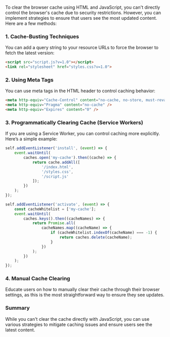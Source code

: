 To clear the browser cache using HTML and JavaScript, you can't directly control the browser's cache due to security restrictions. However, you can implement strategies to ensure that users see the most updated content. Here are a few methods:

### 1. Cache-Busting Techniques
You can add a query string to your resource URLs to force the browser to fetch the latest version:

```html
<script src="script.js?v=1.0"></script>
<link rel="stylesheet" href="styles.css?v=1.0">
```

### 2. Using Meta Tags
You can use meta tags in the HTML header to control caching behavior:

```html
<meta http-equiv="Cache-Control" content="no-cache, no-store, must-revalidate" />
<meta http-equiv="Pragma" content="no-cache" />
<meta http-equiv="Expires" content="0" />
```

### 3. Programmatically Clearing Cache (Service Workers)
If you are using a Service Worker, you can control caching more explicitly. Here’s a simple example:

```javascript
self.addEventListener('install', (event) => {
    event.waitUntil(
        caches.open('my-cache').then((cache) => {
            return cache.addAll([
                '/index.html',
                '/styles.css',
                '/script.js'
            ]);
        })
    );
});

self.addEventListener('activate', (event) => {
    const cacheWhitelist = ['my-cache'];
    event.waitUntil(
        caches.keys().then((cacheNames) => {
            return Promise.all(
                cacheNames.map((cacheName) => {
                    if (cacheWhitelist.indexOf(cacheName) === -1) {
                        return caches.delete(cacheName);
                    }
                })
            );
        })
    );
});
```

### 4. Manual Cache Clearing
Educate users on how to manually clear their cache through their browser settings, as this is the most straightforward way to ensure they see updates.

### Summary
While you can't clear the cache directly with JavaScript, you can use various strategies to mitigate caching issues and ensure users see the latest content.
